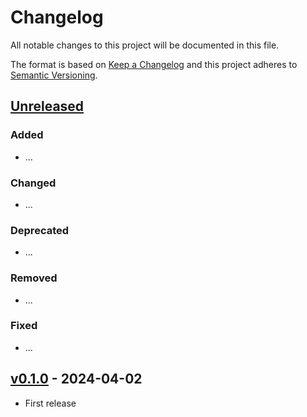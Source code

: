 # Changelog

All notable changes to this project will be documented in this file.

The format is based on [Keep a Changelog](http://keepachangelog.com/en/1.0.0/)
and this project adheres to [Semantic Versioning](http://semver.org/spec/v2.0.0.html).

## [Unreleased]

### Added

- ...

### Changed

- ...

### Deprecated

- ...

### Removed

- ...

### Fixed

- ...

## [v0.1.0] - 2024-04-02

- First release

[Unreleased]: <https://github.com/radiantearth/stac-spec/compare/v0.1.0...main>
[v0.1.0]: <https://github.com/radiantearth/stac-spec/tree/v0.1.0>
